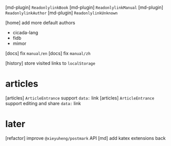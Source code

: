 [md-plugin] `ReadonlylinkBook`
[md-plugin] `ReadonlylinkManual`
[md-plugin] `ReadonlylinkAuthor`
[md-plugin] `ReadonlylinkUnknown`

[home] add more default authors

- cicada-lang
- fidb
- mimor

[docs] fix `manual/en`
[docs] fix `manual/zh`

[history] store visited links to `localStorage`

# articles

[articles] `ArticleEntrance` support `data:` link
[articles] `ArticleEntrance` support editing and share `data:` link

# later

[refactor] improve `@xieyuheng/postmark` API
[md] add katex extensions back
